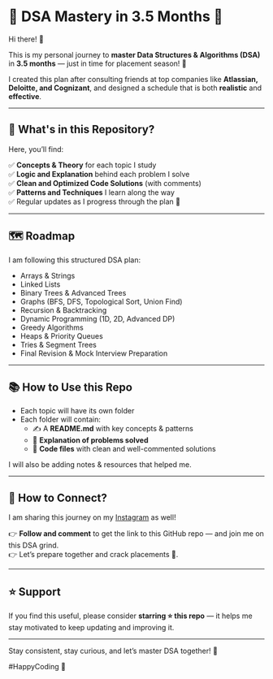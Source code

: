 # 🚀 DSA Mastery in 3.5 Months 🚀

Hi there! 👋

This is my personal journey to **master Data Structures & Algorithms (DSA)** in **3.5 months** — just in time for placement season! 🎯

I created this plan after consulting friends at top companies like **Atlassian, Deloitte, and Cognizant**, and designed a schedule that is both **realistic** and **effective**.

---

## 📅 What's in this Repository?

Here, you’ll find:

✅ **Concepts & Theory** for each topic I study  
✅ **Logic and Explanation** behind each problem I solve  
✅ **Clean and Optimized Code Solutions** (with comments)  
✅ **Patterns and Techniques** I learn along the way  
✅ Regular updates as I progress through the plan 🚀

---

## 🗺️ Roadmap

I am following this structured DSA plan:

- Arrays & Strings
- Linked Lists
- Binary Trees & Advanced Trees
- Graphs (BFS, DFS, Topological Sort, Union Find)
- Recursion & Backtracking
- Dynamic Programming (1D, 2D, Advanced DP)
- Greedy Algorithms
- Heaps & Priority Queues
- Tries & Segment Trees
- Final Revision & Mock Interview Preparation

---

## 📚 How to Use this Repo

- Each topic will have its own folder  
- Each folder will contain:
  - ✍️ A **README.md** with key concepts & patterns  
  - 🧠 **Explanation of problems solved**  
  - 📝 **Code files** with clean and well-commented solutions  

I will also be adding notes & resources that helped me.

---

## 💬 How to Connect?

I am sharing this journey on my [Instagram](#) as well!

👉 **Follow and comment** to get the link to this GitHub repo — and join me on this DSA grind.  
👉 Let’s prepare together and crack placements 🚀.

---

## ⭐️ Support

If you find this useful, please consider **starring ⭐ this repo** — it helps me stay motivated to keep updating and improving it.

---

Stay consistent, stay curious, and let’s master DSA together! 💪

#HappyCoding 🚀
